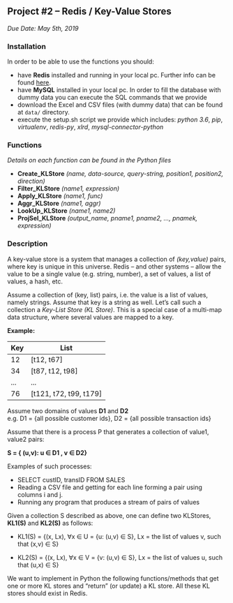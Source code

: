 ## Project #2 – Redis / Key-Value Stores
*Due Date: May 5th, 2019*

### Installation

In order to be able to use the functions you should:
- have **Redis** installed and running in your local pc. Further info can be found [here](https://redis.io/download#installation).
- have **MySQL** installed in your local pc. In order to fill the database with dummy data you can execute the SQL commands that we provide
- download the Excel and CSV files (with dummy data) that can be found at `data/` directory.
- execute the setup.sh script we provide which includes: *python 3.6*, *pip*, *virtualenv*, *redis-py*, *xlrd*, *mysql-connector-python*

### Functions
*Details on each function can be found in the Python files*
- **Create_KLStore** *(name, data-source, query-string, position1, position2, direction)*
- **Filter_KLStore** *(name1, expression)*
- **Apply_KLStore** *(name1, func)*
- **Aggr_KLStore** *(name1, aggr)*
- **LookUp_KLStore** *(name1, name2)*
- **ProjSel_KLStore** *(output_name, pname1, pname2, …, pnamek, expression)*

### Description
A key-value store is a system that manages a collection of *(key,value)* pairs, where key is unique in this universe. Redis – and other systems – allow the value to be a single value (e.g. string, number), a set of values, a list of values, a hash, etc.

Assume a collection of (key, list) pairs, i.e. the value is a list of values, namely strings. Assume that key is a string as well. Let’s call such a collection a *Key-List Store (KL Store)*. This is a special case of a multi-map data structure, where several values are mapped to a key.

**Example:**

| Key 	| List                   	|
|-----	|------------------------	|
| 12  	| [t12, t67]             	|
| 34  	| [t87, t12, t98]        	|
| ... 	| ...                    	|
| 76  	| [t121, t72, t99, t179] 	|

Assume two domains of values **D1** and **D2**  
e.g. D1 = {all possible customer ids}, D2 = {all possible transaction ids}

Assume that there is a process P that generates a collection of value1, value2 pairs:

**S = { (u,v): u ∈ D1 , v ∈ D2}**

Examples of such processes:
- SELECT custID, transID FROM SALES
- Reading a CSV file and getting for each line forming a pair using columns i and j.
- Running any program that produces a stream of pairs of values

Given a collection S described as above, one can define two KLStores, **KL1(S)** and **KL2(S)** as follows:

- KL1(S) = {(x, Lx), ∀x ∈ U = {u: (u,v) ∈ S}, Lx = the list of values v, such that (x,v) ∈ S}

- KL2(S) = {(x, Lx), ∀x ∈ V = {v: (u,v) ∈ S}, Lx = the list of values u, such that (u,x) ∈ S}

We want to implement in Python the following functions/methods that get one or more KL stores and “return” (or update) a KL store. All these KL stores should exist in Redis.
